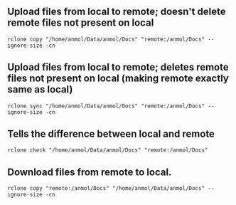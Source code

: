 ## Upload files from local to remote; doesn't delete remote files not present on local
    rclone copy "/home/anmol/Data/anmol/Docs" "remote:/anmol/Docs" --ignore-size -cn

## Upload files from local to remote; deletes remote files not present on local (making remote exactly same as local)
    rclone sync "/home/anmol/Data/anmol/Docs" "remote:/anmol/Docs" --ignore-size -cn

## Tells the difference between local and remote
    rclone check "/home/anmol/Data/anmol/Docs" "remote:/anmol/Docs"

## Download files from remote to local.
    rclone copy "remote:/anmol/Docs" "/home/anmol/Data/anmol/Docs" --ignore-size -cn

